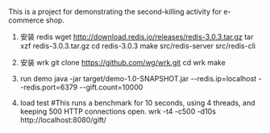 This is a project for demonstrating the second-killing activity for e-commerce shop.


1. 安装 redis
 wget http://download.redis.io/releases/redis-3.0.3.tar.gz
 tar xzf redis-3.0.3.tar.gz
 cd redis-3.0.3
 make
 src/redis-server
 src/redis-cli
 
2. 安装 wrk
 git clone https://github.com/wg/wrk.git
 cd wrk
 make
 
 
3. run demo
java -jar target/demo-1.0-SNAPSHOT.jar --redis.ip=localhost --redis.port=6379 --gift.count=10000
 
4. load test 
\#This runs a benchmark for 10 seconds, using 4 threads, and keeping 500 HTTP connections open.
wrk -t4 -c500 -d10s http://localhost:8080/gift/
